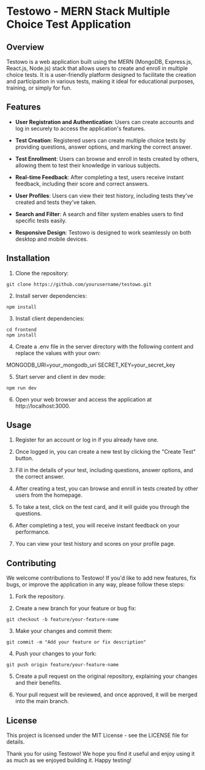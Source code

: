 # Testowo - MERN Stack Multiple Choice Test Application

## Overview

Testowo is a web application built using the MERN (MongoDB, Express.js, React.js, Node.js) stack that allows users to create and enroll in multiple choice tests. It is a user-friendly platform designed to facilitate the creation and participation in various tests, making it ideal for educational purposes, training, or simply for fun.

## Features

- **User Registration and Authentication**: Users can create accounts and log in securely to access the application's features.

- **Test Creation**: Registered users can create multiple choice tests by providing questions, answer options, and marking the correct answer.

- **Test Enrollment**: Users can browse and enroll in tests created by others, allowing them to test their knowledge in various subjects.

- **Real-time Feedback**: After completing a test, users receive instant feedback, including their score and correct answers.

- **User Profiles**: Users can view their test history, including tests they've created and tests they've taken.

- **Search and Filter**: A search and filter system enables users to find specific tests easily.

- **Responsive Design**: Testowo is designed to work seamlessly on both desktop and mobile devices.

## Installation

1. Clone the repository:

```
git clone https://github.com/yourusername/testowo.git
```

2. Install server dependencies:

```
npm install
```

3. Install client dependencies:

```
cd frontend
npm install
```

4. Create a .env file in the server directory with the following content and replace the values with your own:

MONGODB_URI=your_mongodb_uri
SECRET_KEY=your_secret_key

5. Start server and client in dev mode:

```
npm run dev
```

6. Open your web browser and access the application at http://localhost:3000.

## Usage

1. Register for an account or log in if you already have one.

2. Once logged in, you can create a new test by clicking the "Create Test" button.

3. Fill in the details of your test, including questions, answer options, and the correct answer.

4. After creating a test, you can browse and enroll in tests created by other users from the homepage.

5. To take a test, click on the test card, and it will guide you through the questions.

6. After completing a test, you will receive instant feedback on your performance.

7. You can view your test history and scores on your profile page.

## Contributing

We welcome contributions to Testowo! If you'd like to add new features, fix bugs, or improve the application in any way, please follow these steps:

1. Fork the repository.

2. Create a new branch for your feature or bug fix:

```
git checkout -b feature/your-feature-name
```

3. Make your changes and commit them:

```
git commit -m "Add your feature or fix description"
```

4. Push your changes to your fork:

```
git push origin feature/your-feature-name
```

5. Create a pull request on the original repository, explaining your changes and their benefits.

6. Your pull request will be reviewed, and once approved, it will be merged into the main branch.

## License

This project is licensed under the MIT License - see the LICENSE file for details.

Thank you for using Testowo! We hope you find it useful and enjoy using it as much as we enjoyed building it. Happy testing!
